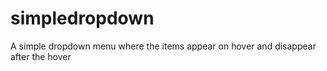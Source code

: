 # simpledropdown
A simple dropdown menu where the items appear on hover and disappear after the hover
